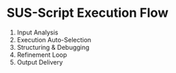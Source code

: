 # SUS-Script Execution Flow
1. Input Analysis
2. Execution Auto-Selection
3. Structuring & Debugging
4. Refinement Loop
5. Output Delivery

